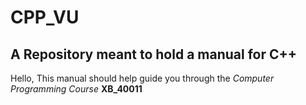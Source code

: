 # CPP_VU
## A Repository meant to hold a manual for C++

Hello, This manual should help guide you through the *Computer Programming Course*
**XB_40011**
